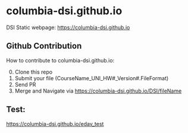 # columbia-dsi.github.io
 DSI Static webpage: https://columbia-dsi.github.io

## Github Contribution </h3>
How to contribute to columbia-dsi.github.io:

0. Clone this repo
1. Submit your file (CourseName_UNI_HW#_Version#.FileFormat) 
2. Send PR
3. Merge and Navigate via https://columbia-dsi.github.io/DSI/fileName

## Test:
https://columbia-dsi.github.io/edav_test
